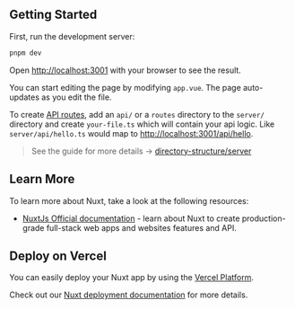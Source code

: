 ## Getting Started

First, run the development server:

```bash
pnpm dev
```

Open [http://localhost:3001](http://localhost:3001) with your browser to see the result.

You can start editing the page by modifying `app.vue`. The page auto-updates as you edit the file.

To create [API routes](https://nuxt.com/docs/guide/directory-structure/server), add an `api/` or a `routes` directory to the `server/` directory and create `your-file.ts` which will contain your api logic. Like `server/api/hello.ts` would map to [http://localhost:3001/api/hello](http://localhost:3001/api/hello).

> See the guide for more details -> [directory-structure/server](https://nuxt.com/docs/guide/directory-structure/server)

## Learn More

To learn more about Nuxt, take a look at the following resources:

- [NuxtJs Official documentation](https://nuxt.com/docs/getting-started/introduction) - learn about Nuxt to create production-grade full-stack web apps and websites features and API.

## Deploy on Vercel

You can easily deploy your Nuxt app by using the [Vercel Platform](https://vercel.com/new?utm_source=github.com&utm_medium=referral&utm_campaign=turborepo-readme).

Check out our [Nuxt deployment documentation](https://vercel.com/docs/frameworks/nuxt) for more details.
